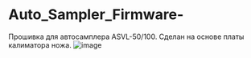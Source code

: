 # Auto_Sampler_Firmware-
Прошивка для автосамплера ASVL-50/100. Сделан на основе платы калиматора ножа.
![image](https://user-images.githubusercontent.com/70260832/193255345-503d0cd0-1ece-42f1-baab-7f319f7946f3.png)
